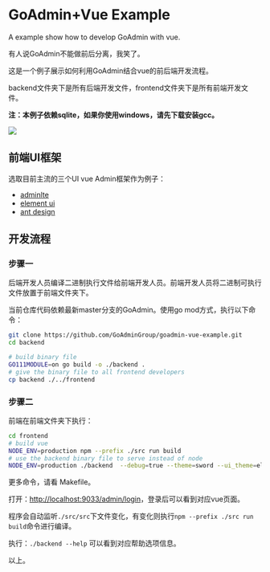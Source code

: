 # GoAdmin+Vue Example

A example show how to develop GoAdmin with vue.

有人说GoAdmin不能做前后分离，我笑了。

这是一个例子展示如何利用GoAdmin结合vue的前后端开发流程。

backend文件夹下是所有后端开发文件，frontend文件夹下是所有前端开发文件。

**注：本例子依赖sqlite，如果你使用windows，请先下载安装gcc。**

![](http://quick.go-admin.cn/docs/vue-goadmin-2.png)

## 前端UI框架

选取目前主流的三个UI vue Admin框架作为例子：

- [adminlte](https://github.com/devjin0617/vue2-admin-lte)
- [element ui](https://github.com/PanJiaChen/vue-element-admin)
- [ant design](https://github.com/iczer/vue-antd-admin)

## 开发流程

### 步骤一

后端开发人员编译二进制执行文件给前端开发人员。前端开发人员将二进制可执行文件放置于前端文件夹下。

当前仓库代码依赖最新master分支的GoAdmin。使用go mod方式，执行以下命令：

```bash
git clone https://github.com/GoAdminGroup/goadmin-vue-example.git
cd backend

# build binary file
GO111MODULE=on go build -o ./backend .
# give the binary file to all frontend developers
cp backend ./../frontend
```

### 步骤二

前端在前端文件夹下执行：

```bash
cd frontend
# build vue
NODE_ENV=production npm --prefix ./src run build
# use the backend binary file to serve instead of node
NODE_ENV=production ./backend  --debug=true --theme=sword --ui_theme=element 
```

更多命令，请看 Makefile。

打开：[http://localhost:9033/admin/login](http://localhost:9033/admin/login)，登录后可以看到对应vue页面。

程序会自动监听```./src/src```下文件变化，有变化则执行```npm --prefix ./src run build```命令进行编译。

执行：```./backend --help``` 可以看到对应帮助选项信息。

以上。
